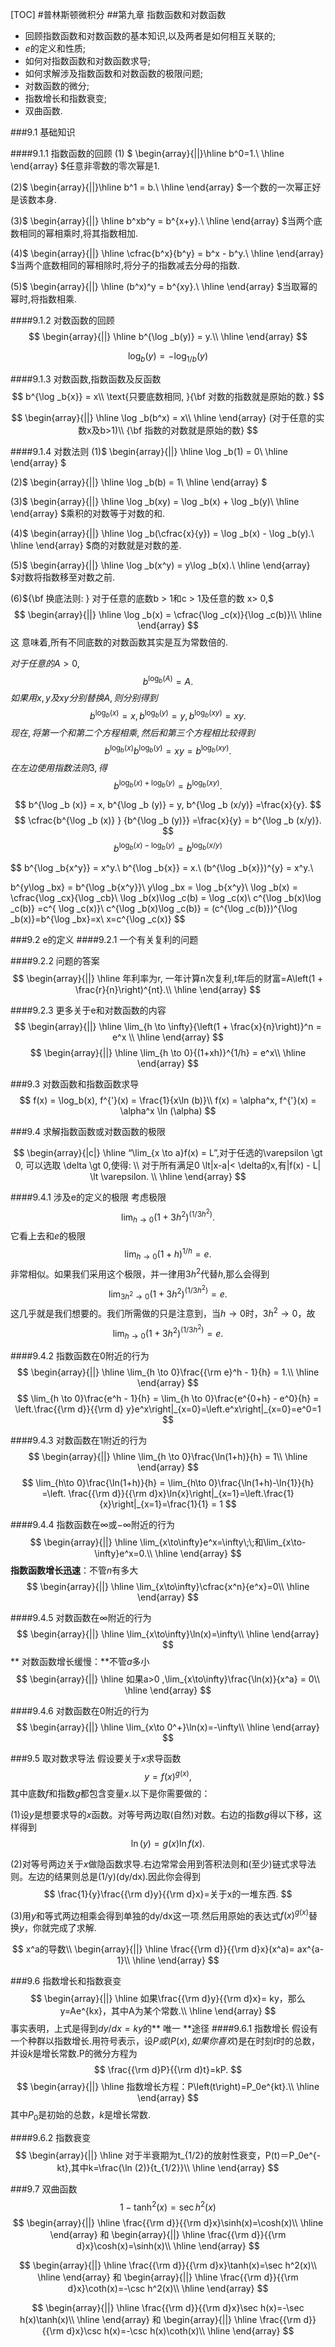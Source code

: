 [TOC]
#普林斯顿微积分
##第九章 指数函数和对数函数
- 回顾指数函数和对数函数的基本知识,以及两者是如何相互关联的;
- $e$的定义和性质;
- 如何对指数函数和对数函数求导;
- 如何求解涉及指数函数和对数函数的极限问题;
- 对数函数的微分;
- 指数增长和指数衰变;
- 双曲函数.

###9.1 基础知识

####9.1.1 指数函数的回顾
(1) $
\begin{array}{||}\hline
b^0=1.\\
\hline
\end{array}
$任意非零数的零次幂是1.

(2)$
\begin{array}{||}\hline
b^1 = b.\\
\hline
\end{array}
$一个数的一次幂正好是该数本身.

(3)$
\begin{array}{||}
\hline
b^xb^y = b^{x+y}.\\
\hline
\end{array}
$当两个底数相同的幂相乘时,将其指数相加.

(4)$
\begin{array}{||}
\hline
\cfrac{b^x}{b^y} = b^x - b^y.\\
\hline
\end{array}
$当两个底数相同的幂相除时,将分子的指数减去分母的指数.

(5)$
\begin{array}{||}
\hline
(b^x)^y = b^{xy}.\\
\hline
\end{array}
$当取幂的幂时,将指数相乘.

####9.1.2 对数函数的回顾
$$
\begin{array}{||}
\hline
b^{\log _b(y)} = y.\\
\hline
\end{array}
$$

$$
\log_b(y) = -\log _{1/b}(y)
$$

####9.1.3 对数函数,指数函数及反函数
$$
b^{\log _b{x}} = x\\
\text{只要底数相同, }{\bf 对数的指数就是原始的数.}
$$

$$
\begin{array}{||} \hline
\log _b(b^x) = x\\
\hline
\end{array}
(对于任意的实数x及b>1)\\
{\bf 指数的对数就是原始的数}
$$

####9.1.4 对数法则
(1)$
\begin{array}{||}
\hline
\log _b(1) = 0\\
\hline
\end{array}
$

(2)$
\begin{array}{||}
\hline
\log _b(b) = 1\\
\hline
\end{array}
$

(3)$
\begin{array}{||}
\hline
\log _b(xy) = \log _b(x) + \log _b(y)\\
\hline
\end{array}
$乘积的对数等于对数的和.

(4)$
\begin{array}{||}
\hline
\log _b(\cfrac{x}{y}) = \log _b(x) - \log _b(y).\\
\hline
\end{array}
$商的对数就是对数的差.

(5)$
\begin{array}{||}
\hline
\log _b(x^y) = y\log _b(x).\\
\hline
\end{array}
$对数将指数移至对数之前.

(6)${\bf 换底法则: } 对于任意的底数b > 1和c > 1及任意的数 x> 0,$
$$
\begin{array}{||}
\hline
\log _b(x) = \cfrac{\log _c(x)}{\log _c(b)}\\
\hline
\end{array}
$$
这 意味着,所有不同底数的对数函数其实是互为常数倍的.

$对于任意的A > 0,$
$$
b^{\log _b (A)} = A.
$$
$如果用x, y及xy分别替换A, 则分别得到$
$$
b^{\log _b (x)} = x, b^{\log _b (y)} = y, b^{\log _b (xy)} = xy.
$$
$现在,将第一个和第二个方程相乘,然后和第三个方程相比较得到$
$$
b^{\log _b (x)}  b^{\log _b (y)} = xy = b^{\log _b (xy)}.
$$
$在左边使用指数法则3, 得$
$$
b^{\log _b(x) + \log _b(y)} = b^{\log _b(xy)}.
$$

$$
b^{\log _b (x)} = x, b^{\log _b (y)} = y, b^{\log _b (x/y)} =\frac{x}{y}.
$$
$$
\cfrac{b^{\log _b (x)} } {b^{\log _b (y)}} =\frac{x}{y} = b^{\log _b (x/y)}.
$$
$$
b^{\log _b(x) - \log _b(y)} = b^{\log _b(x/y)}
$$

$$
b^{\log _b{x^y}} = x^y.\\
b^{\log _b{x}} = x.\\
(b^{\log _b{x}})^{y} = x^y.\\

b^{y\log _bx} = b^{\log _b{x^y}}\\
y\log _bx = \log _b{x^y}\\
\log _b(x) = \cfrac{\log _cx}{\log _cb}\\
\log _b(x)\log _c(b) = \log _c(x)\\
c^{\log _b(x)\log _c(b)} =c^{ \log _c(x)}\\
c^{\log _b(x)\log _c(b)} = (c^{\log _c(b)})^{\log _b(x)}=b^{\log _bx}=x\\
x=c^{\log _c(x)}
$$

###9.2 e的定义
####9.2.1 一个有关复利的问题


####9.2.2 问题的答案
$$
\begin{array}{||}
\hline
年利率为r, 一年计算n次复利,t年后的财富=A\left(1 + \frac{r}{n}\right)^{nt}.\\
\hline
\end{array}
$$

####9.2.3 更多关于e和对数函数的内容
$$
\begin{array}{||}
\hline
\lim_{h \to \infty}{\left(1 + \frac{x}{n}\right)}^n = e^x \\
\hline
\end{array}
$$
$$
\begin{array}{||}
\hline
\lim_{h \to  0}{(1+xh)}^{1/h} = e^x\\
\hline
\end{array}
$$

###9.3 对数函数和指数函数求导
$$
f(x) = \log_b(x), f^{'}(x) = \frac{1}{x\ln (b)}\\
f(x) = \alpha^x, f^{'}(x) = \alpha^x \ln (\alpha)
$$

###9.4 求解指数函数或对数函数的极限

$$
\begin{array}{|c|}
\hline
“\lim_{x \to a}f(x) = L”,对于任选的\varepsilon \gt 0, 可以选取 \delta \gt 0,使得: \\
对于所有满足0 \lt|x-a|< \delta的x,有|f(x) - L| \lt \varepsilon. \\
\hline
\end{array}
$$

####9.4.1 涉及e的定义的极限
考虑极限
$$
\lim_{h \to 0}(1 + 3h^2)^{(1/3h^2)}.
$$
它看上去和$e$的极限
$$
\lim_{h \to 0}(1 + h)^{1/h} = e.
$$
非常相似。如果我们采用这个极限，并一律用$3h^2$代替$h$,那么会得到
$$
\lim_{3h^2 \to 0}(1 + 3h^2)^{(1/3h^2)} = e.
$$
这几乎就是我们想要的。我们所需做的只是注意到，当$h \to 0$时，$3h^2 \to 0$，故
$$
\lim_{h \to 0}(1 + 3h^2)^{(1/3h^2)} = e.
$$

####9.4.2 指数函数在0附近的行为
$$
\begin{array}{||}
\hline
\lim_{h \to 0}\frac{{\rm e}^h - 1}{h} = 1.\\
\hline
\end{array}
$$
$$
\lim_{h \to 0}\frac{e^h - 1}{h} = \lim_{h \to 0}\frac{e^{0+h} - e^0}{h} = \left.\frac{{\rm d}}{{\rm d} y}e^x\right|_{x=0}=\left.e^x\right|_{x=0}=e^0=1
$$

####9.4.3 对数函数在1附近的行为
$$
\begin{array}{||}
\hline
\lim_{h \to 0}\frac{\ln(1+h)}{h} = 1\\
\hline
\end{array}
$$
$$
\lim_{h\to 0}\frac{\ln(1+h)}{h} = \lim_{h\to 0}\frac{\ln(1+h)-\ln{1}}{h} =\left. \frac{{\rm d}}{{\rm d}x}\ln{x}\right|_{x=1}=\left.\frac{1}{x}\right|_{x=1}=\frac{1}{1} = 1
$$

####9.4.4 指数函数在$\infty$或$-\infty$附近的行为
$$
\begin{array}{||}
\hline
\lim_{x\to\infty}e^x=\infty\;\;和\lim_{x\to-\infty}e^x=0.\\
\hline
\end{array}
$$
**指数函数增长迅速**：不管$n$有多大
$$
\begin{array}{||}
\hline
\lim_{x\to\infty}\cfrac{x^n}{e^x}=0\\
\hline
\end{array}
$$

####9.4.5 对数函数在$\infty$附近的行为
$$
\begin{array}{||}
\hline
\lim_{x\to\infty}\ln(x)=\infty\\
\hline
\end{array}
$$
** 对数函数增长缓慢：**不管$a$多小
$$
\begin{array}{||}
\hline
如果a>0 ,\lim_{x\to\infty}\frac{\ln(x)}{x^a} = 0\\
\hline
\end{array}
$$

####9.4.6 对数函数在0附近的行为
$$
\begin{array}{||}
\hline
\lim_{x\to 0^+}\ln(x)=-\infty\\
\hline
\end{array}
$$

###9.5 取对数求导法
假设要关于$x$求导函数
$$
y=f(x)^{g(x)},
$$
其中底数$f$和指数$g$都包含变量$x$.以下是你需要做的：

(1)设$y$是想要求导的$x$函数。对等号两边取(自然)对数。右边的指数$g$得以下移，这样得到
$$
\ln(y)=g(x)\ln{f(x)}.
$$

(2)对等号两边关于$x$做隐函数求导.右边常常会用到答积法则和(至少)链式求导法则。左边的结果则总是(1/y)(dy/dx).因此你会得到
$$
\frac{1}{y}\frac{{\rm d}y}{{\rm d}x}=关于x的一堆东西.
$$

(3)用$y$和等式两边相乘会得到单独的dy/dx这一项.然后用原始的表达式$f(x)^{g(x)}$替换$y$，你就完成了求解.


$$
x^a的导数\\
\begin{array}{||}
\hline
\frac{{\rm d}}{{\rm d}x}(x^a)= ax^{a-1}\\
\hline
\end{array}
$$

###9.6 指数增长和指数衰变
$$
\begin{array}{||}
\hline
如果\frac{{\rm d}y}{{\rm d}x}= ky，那么y=Ae^{kx}，其中A为某个常数.\\
\hline
\end{array}
$$
事实表明，上式是得到$dy/dx=ky$的** 唯一 **途径
####9.6.1 指数增长
假设有一个种群以指数增长.用符号表示，设$P或\left(P(x),如果你喜欢\right)$是在时刻$t$时的总数，并设$k$是增长常数.P的微分方程为
$$
\frac{{\rm d}P}{{\rm d}t}=kP.
$$
$$
\begin{array}{||}
\hline
指数增长方程：P\left(t\right)=P_0e^{kt}.\\
\hline
\end{array}
$$
其中$P_0$是初始的总数，$k$是增长常数.

####9.6.2 指数衰变
$$
\begin{array}{||}
\hline
对于半衰期为t_{1/2}的放射性衰变，P(t)＝P_0e^{-kt},其中k=\frac{\ln (2)}{t_{1/2}}\\
\hline
\end{array}
$$

###9.7 双曲函数
$$
1-\tanh^2(x)=\sec h^2(x)
$$
$$
\begin{array}{||}
\hline
\frac{{\rm d}}{{\rm d}x}\sinh(x)=\cosh(x)\\
\hline
\end{array}
和
\begin{array}{||}
\hline
\frac{{\rm d}}{{\rm d}x}\cosh(x)=\sinh(x)\\
\hline
\end{array}
$$

$$
\begin{array}{||}
\hline
\frac{{\rm d}}{{\rm d}x}\tanh(x)=\sec h^2(x)\\
\hline
\end{array}
和
\begin{array}{||}
\hline
\frac{{\rm d}}{{\rm d}x}\coth(x)=-\csc h^2(x)\\
\hline
\end{array}
$$

$$
\begin{array}{||}
\hline
\frac{{\rm d}}{{\rm d}x}\sec h(x)=-\sec h(x)\tanh(x)\\
\hline
\end{array}
和
\begin{array}{||}
\hline
\frac{{\rm d}}{{\rm d}x}\csc h(x)=-\csc h(x)\coth(x)\\
\hline
\end{array}
$$